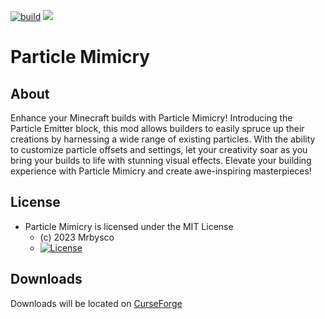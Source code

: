 [![build](https://github.com/Mrbysco/particle-mimicry/actions/workflows/build.yml/badge.svg)](https://github.com/Mrbysco/particle-mimicry/actions/workflows/build.yml)
[![](http://cf.way2muchnoise.eu/versions/882458.svg)](https://www.curseforge.com/minecraft/mc-mods/particle-mimicry)

# Particle Mimicry #

## About ##
Enhance your Minecraft builds with Particle Mimicry! Introducing the Particle Emitter block, this mod allows builders to
easily spruce up their creations by harnessing a wide range of existing particles. With the ability to customize
particle offsets and settings, let your creativity soar as you bring your builds to life with stunning visual effects.
Elevate your building experience with Particle Mimicry and create awe-inspiring masterpieces!

## License ##
* Particle Mimicry is licensed under the MIT License
    - (c) 2023 Mrbysco
    - [![License](https://img.shields.io/badge/License-MIT-red.svg?style=flat)](http://opensource.org/licenses/MIT)

## Downloads ##
Downloads will be located on [CurseForge](https://www.curseforge.com/minecraft/mc-mods/particle-mimicry)
